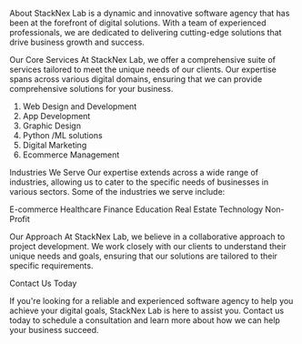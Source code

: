 About
StackNex Lab is a dynamic and innovative software agency that has been at the forefront of digital solutions. With a team of experienced professionals, we are dedicated to delivering cutting-edge solutions that drive business growth and success.

Our Core Services
At StackNex Lab, we offer a comprehensive suite of services tailored to meet the unique needs of our clients. Our expertise spans across various digital domains, ensuring that we can provide comprehensive solutions for your business.

1. Web Design and Development
2. App Development
3. Graphic Design
4. Python /ML solutions
5. Digital Marketing
6. Ecommerce Management

Industries We Serve
Our expertise extends across a wide range of industries, allowing us to cater to the specific needs of businesses in various sectors. Some of the industries we serve include:

E-commerce
Healthcare
Finance
Education
Real Estate
Technology
Non-Profit

Our Approach
At StackNex Lab, we believe in a collaborative approach to project development. We work closely with our clients to understand their unique needs and goals, ensuring that our solutions are tailored to their specific requirements.

Contact Us Today

If you're looking for a reliable and experienced software agency to help you achieve your digital goals, StackNex Lab is here to assist you. Contact us today to schedule a consultation and learn more about how we can help your business succeed.
